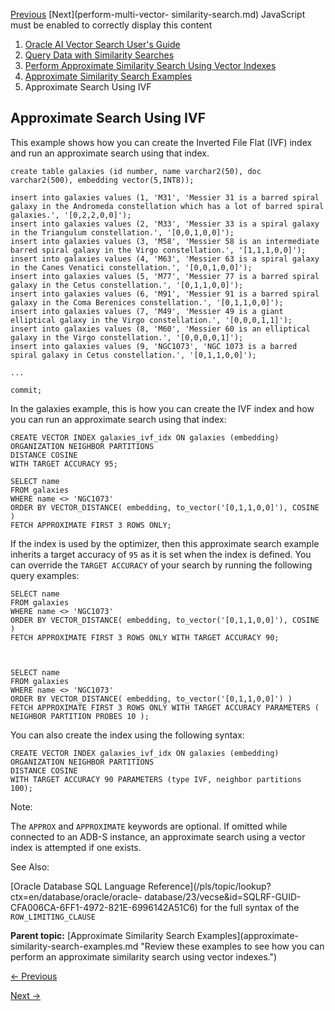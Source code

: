 [Previous](approximate-search-using-hnsw.md) [Next](perform-multi-vector-
similarity-search.md) JavaScript must be enabled to correctly display this
content

  1. [Oracle AI Vector Search User's Guide](index.md)
  2. [Query Data with Similarity Searches](query-data-similarity-and-hybrid-searches.md)
  3. [Perform Approximate Similarity Search Using Vector Indexes](perform-approximate-similarity-search-using-vector-indexes.md)
  4. [Approximate Similarity Search Examples](approximate-similarity-search-examples.md)
  5. Approximate Search Using IVF

## Approximate Search Using IVF

This example shows how you can create the Inverted File Flat (IVF) index and
run an approximate search using that index.

    
    
    create table galaxies (id number, name varchar2(50), doc varchar2(500), embedding vector(5,INT8));
    
    insert into galaxies values (1, 'M31', 'Messier 31 is a barred spiral galaxy in the Andromeda constellation which has a lot of barred spiral galaxies.', '[0,2,2,0,0]');
    insert into galaxies values (2, 'M33', 'Messier 33 is a spiral galaxy in the Triangulum constellation.', '[0,0,1,0,0]');
    insert into galaxies values (3, 'M58', 'Messier 58 is an intermediate barred spiral galaxy in the Virgo constellation.', '[1,1,1,0,0]');
    insert into galaxies values (4, 'M63', 'Messier 63 is a spiral galaxy in the Canes Venatici constellation.', '[0,0,1,0,0]');
    insert into galaxies values (5, 'M77', 'Messier 77 is a barred spiral galaxy in the Cetus constellation.', '[0,1,1,0,0]');
    insert into galaxies values (6, 'M91', 'Messier 91 is a barred spiral galaxy in the Coma Berenices constellation.', '[0,1,1,0,0]');
    insert into galaxies values (7, 'M49', 'Messier 49 is a giant elliptical galaxy in the Virgo constellation.', '[0,0,0,1,1]');
    insert into galaxies values (8, 'M60', 'Messier 60 is an elliptical galaxy in the Virgo constellation.', '[0,0,0,0,1]');
    insert into galaxies values (9, 'NGC1073', 'NGC 1073 is a barred spiral galaxy in Cetus constellation.', '[0,1,1,0,0]');
    
    ...
    
    commit;

In the galaxies example, this is how you can create the IVF index and how you
can run an approximate search using that index:

    
    
    CREATE VECTOR INDEX galaxies_ivf_idx ON galaxies (embedding) ORGANIZATION NEIGHBOR PARTITIONS
    DISTANCE COSINE
    WITH TARGET ACCURACY 95;
    
    SELECT name
    FROM galaxies
    WHERE name <> 'NGC1073'
    ORDER BY VECTOR_DISTANCE( embedding, to_vector('[0,1,1,0,0]'), COSINE )
    FETCH APPROXIMATE FIRST 3 ROWS ONLY;

If the index is used by the optimizer, then this approximate search example
inherits a target accuracy of `95` as it is set when the index is defined. You
can override the `TARGET ACCURACY` of your search by running the following
query examples:

    
    
    SELECT name
    FROM galaxies
    WHERE name <> 'NGC1073'
    ORDER BY VECTOR_DISTANCE( embedding, to_vector('[0,1,1,0,0]'), COSINE )
    FETCH APPROXIMATE FIRST 3 ROWS ONLY WITH TARGET ACCURACY 90;
    
    
    
    SELECT name
    FROM galaxies
    WHERE name <> 'NGC1073'
    ORDER BY VECTOR_DISTANCE( embedding, to_vector('[0,1,1,0,0]') )
    FETCH APPROXIMATE FIRST 3 ROWS ONLY WITH TARGET ACCURACY PARAMETERS ( NEIGHBOR PARTITION PROBES 10 );

You can also create the index using the following syntax:

    
    
    CREATE VECTOR INDEX galaxies_ivf_idx ON galaxies (embedding) ORGANIZATION NEIGHBOR PARTITIONS
    DISTANCE COSINE
    WITH TARGET ACCURACY 90 PARAMETERS (type IVF, neighbor partitions 100);

Note:

The `APPROX` and `APPROXIMATE` keywords are optional. If omitted while
connected to an ADB-S instance, an approximate search using a vector index is
attempted if one exists.

See Also:

[Oracle Database SQL Language
Reference](/pls/topic/lookup?ctx=en/database/oracle/oracle-
database/23/vecse&id=SQLRF-GUID-CFA006CA-6FF1-4972-821E-6996142A51C6) for the
full syntax of the `ROW_LIMITING_CLAUSE`

**Parent topic:** [Approximate Similarity Search Examples](approximate-
similarity-search-examples.md "Review these examples to see how you can
perform an approximate similarity search using vector indexes.")


[← Previous](approximate-search-using-hnsw.md)

[Next →](perform-multi-vector-similarity-search.md)
